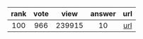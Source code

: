 
| rank | vote | view | answer | url |
|:-:|:-:|:-:|:-:|:-:|
|100|966|239915|10| [url](http://stackoverflow.com/questions/5466451/how-can-i-print-literal-curly-brace-characters-in-python-string-and-also-use-fo) |
